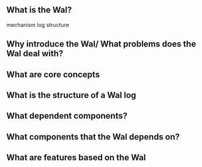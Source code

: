 

## What is the Wal?

mechanism
log structure

## Why introduce the Wal/ What problems does the Wal deal with?

## What are core concepts

## What is the structure of a Wal log

## What dependent components?

## What components that the Wal depends on?

## What are features based on the Wal
